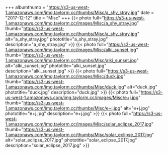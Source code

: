+++
albumthumb = "https://s3-us-west-1.amazonaws.com/img.taylorm.cc/thumbs/Misc/a_shy_stray.jpg"
date = "2017-12-12"
title = "Misc"
+++
{{< photo full="https://s3-us-west-1.amazonaws.com/img.taylorm.cc/images/Misc/a_shy_stray.jpg" thumb="https://s3-us-west-1.amazonaws.com/img.taylorm.cc/thumbs/Misc/a_shy_stray.jpg" alt="a_shy_stray.jpg" phototitle="a_shy_stray.jpg" description="a_shy_stray.jpg" >}}
{{< photo full="https://s3-us-west-1.amazonaws.com/img.taylorm.cc/images/Misc/alki_sunset.jpg" thumb="https://s3-us-west-1.amazonaws.com/img.taylorm.cc/thumbs/Misc/alki_sunset.jpg" alt="alki_sunset.jpg" phototitle="alki_sunset.jpg" description="alki_sunset.jpg" >}}
{{< photo full="https://s3-us-west-1.amazonaws.com/img.taylorm.cc/images/Misc/duck.jpg" thumb="https://s3-us-west-1.amazonaws.com/img.taylorm.cc/thumbs/Misc/duck.jpg" alt="duck.jpg" phototitle="duck.jpg" description="duck.jpg" >}}
{{< photo full="https://s3-us-west-1.amazonaws.com/img.taylorm.cc/images/Misc/e+j.jpg" thumb="https://s3-us-west-1.amazonaws.com/img.taylorm.cc/thumbs/Misc/e+j.jpg" alt="e+j.jpg" phototitle="e+j.jpg" description="e+j.jpg" >}}
{{< photo full="https://s3-us-west-1.amazonaws.com/img.taylorm.cc/images/Misc/solar_eclipse_2017.jpg" thumb="https://s3-us-west-1.amazonaws.com/img.taylorm.cc/thumbs/Misc/solar_eclipse_2017.jpg" alt="solar_eclipse_2017.jpg" phototitle="solar_eclipse_2017.jpg" description="solar_eclipse_2017.jpg" >}}

